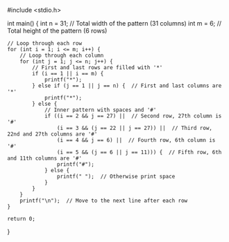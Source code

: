 #include <stdio.h>

int main() {
    int n = 31;  // Total width of the pattern (31 columns)
    int m = 6;   // Total height of the pattern (6 rows)

    // Loop through each row
    for (int i = 1; i <= m; i++) {
        // Loop through each column
        for (int j = 1; j <= n; j++) {
            // First and last rows are filled with '*'
            if (i == 1 || i == m) {
                printf("*");
            } else if (j == 1 || j == n) {  // First and last columns are '*'
                printf("*");
            } else {
                // Inner pattern with spaces and '#'
                if ((i == 2 && j == 27) ||  // Second row, 27th column is '#'
                    (i == 3 && (j == 22 || j == 27)) ||  // Third row, 22nd and 27th columns are '#'
                    (i == 4 && j == 6) ||  // Fourth row, 6th column is '#'
                    (i == 5 && (j == 6 || j == 11))) {  // Fifth row, 6th and 11th columns are '#'
                    printf("#");
                } else {
                    printf(" ");  // Otherwise print space
                }
            }
        }
        printf("\n");  // Move to the next line after each row
    }

    return 0;
}
